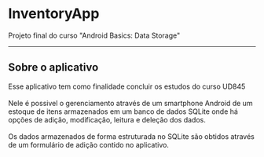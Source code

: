 # InventoryApp
Projeto final do curso "Android Basics: Data Storage"
____
Sobre o aplicativo
---
Esse aplicativo tem como finalidade concluir os estudos do curso UD845
<br><br>
Nele é possivel o gerenciamento através de um smartphone Android de um estoque de itens armazenados em um banco de dados SQLite onde há opções de adição, modificação, leitura e deleção dos dados.
<br><br>
Os dados armazenados de forma estruturada no SQLite são obtidos através de um formulário de adição contido no aplicativo.
